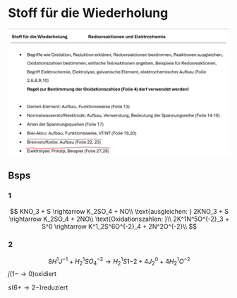 # Stoff für die Wiederholung

![alt text](./../img/teststoff.png)

## Bsps

### 1

$$
KNO_3 + S \rightarrow K_2SO_4 + NO\\
\text{ausgleichen: }
2KNO_3 + S \rightarrow K_2SO_4 + 2NO\\
\text{Oxidationszahlen: }\\
2K^1N^5O^{-2}_3 + S^0 \rightarrow K^1_2S^6O^{-2}_4 + 2N^2O^{-2}\\
$$

### 2

$$
8H^1J^{-1} + H^1_2SO^{-2}_4 \rightarrow H^1_2S1{-2} + 4J^0_2 + 4H^1_2O^{-2}
$$
$j ( 1- \rightarrow 0)$oxidiert</p>
$s(6+ \rightarrow2-)$reduziert
